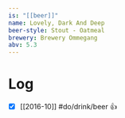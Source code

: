 ```yaml
---
is: "[[beer]]"
name: Lovely, Dark And Deep
beer-style: Stout - Oatmeal
brewery: Brewery Ommegang
abv: 5.3
---
```

# Log
- [x] [[2016-10]] #do/drink/beer 👍
